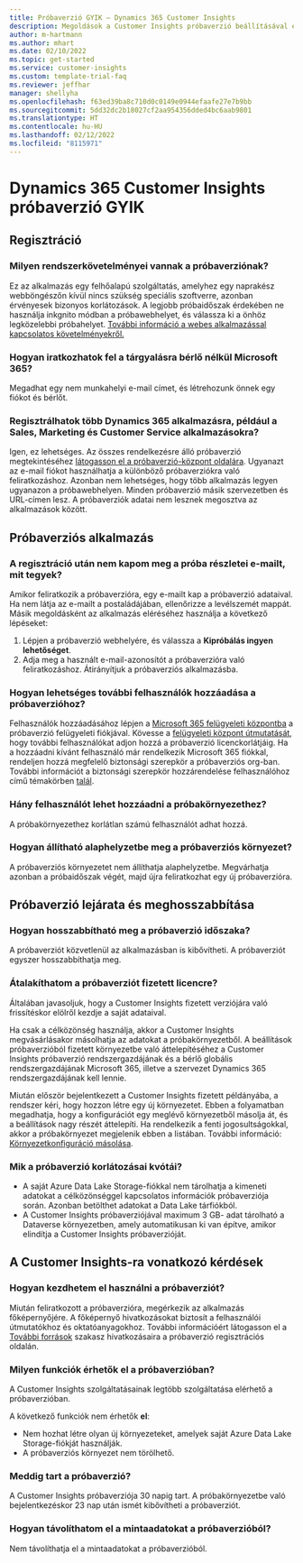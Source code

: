 ```yaml
---
title: Próbaverzió GYIK – Dynamics 365 Customer Insights
description: Megoldások a Customer Insights próbaverzió beállításával és kezelésével kapcsolatos gyakori kérdésekre. Tájékoztatás a platform- és alkalmazásspecifikus problémák megoldásához.
author: m-hartmann
ms.author: mhart
ms.date: 02/10/2022
ms.topic: get-started
ms.service: customer-insights
ms.custom: template-trial-faq
ms.reviewer: jeffhar
manager: shellyha
ms.openlocfilehash: f63ed39ba8c710d0c0149e0944efaafe27e7b9bb
ms.sourcegitcommit: 5dd32dc2b18027cf2aa954356dded4bc6aab9801
ms.translationtype: HT
ms.contentlocale: hu-HU
ms.lasthandoff: 02/12/2022
ms.locfileid: "8115971"
---
```

# <a name="dynamics-365-customer-insights-trial-faq"></a>Dynamics 365 Customer Insights próbaverzió GYIK

## <a name="sign-up"></a>Regisztráció

### <a name="what-are-the-system-requirements-for-the-trial"></a>Milyen rendszerkövetelményei vannak a próbaverziónak?

Ez az alkalmazás egy felhőalapú szolgáltatás, amelyhez egy naprakész webböngészőn kívül nincs szükség speciális szoftverre, azonban érvényesek bizonyos korlátozások. A legjobb próbaidőszak érdekében ne használja inkgnito módban a próbawebhelyet, és válassza ki a önhöz legközelebbi próbahelyet. [További információ a webes alkalmazással kapcsolatos követelményekről.](/power-platform/admin/web-application-requirements)

### <a name="how-do-i-sign-up-for-the-trial-without-a-microsoft-365-tenant"></a>Hogyan iratkozhatok fel a tárgyalásra bérlő nélkül Microsoft 365?

Megadhat egy nem munkahelyi e-mail címet, és létrehozunk önnek egy fiókot és bérlőt.

### <a name="can-i-sign-up-for-multiple-dynamics-365-apps-such-as-sales-marketing-and-customer-service"></a>Regisztrálhatok több Dynamics 365 alkalmazásra, például a Sales, Marketing és Customer Service alkalmazásokra?

Igen, ez lehetséges. Az összes rendelkezésre álló próbaverzió megtekintéséhez [látogasson el a próbaverzió-központ oldalára](https://dynamics.microsoft.com/dynamics-365-free-trial). Ugyanazt az e-mail fiókot használhatja a különböző próbaverziókra való feliratkozáshoz. Azonban nem lehetséges, hogy több alkalmazás legyen ugyanazon a próbawebhelyen. Minden próbaverzió másik szervezetben és URL-címen lesz. A próbaverziók adatai nem lesznek megosztva az alkalmazások között.

## <a name="trial-app"></a>Próbaverziós alkalmazás

### <a name="i-didnt-receive-the-trial-details-email-after-signing-up-what-should-i-do"></a>A regisztráció után nem kapom meg a próba részletei e-mailt, mit tegyek?

Amikor feliratkozik a próbaverzióra, egy e-mailt kap a próbaverzió adataival. Ha nem látja az e-mailt a postaládájában, ellenőrizze a levélszemét mappát. Másik megoldásként az alkalmazás eléréséhez használja a következő lépéseket:

1. Lépjen a próbaverzió webhelyére, és válassza a **Kipróbálás ingyen lehetőséget**.
1. Adja meg a használt e-mail-azonosítót a próbaverzióra való feliratkozáshoz. Átirányítjuk a próbaverziós alkalmazásba.

### <a name="how-do-i-add-more-users-to-a-trial"></a>Hogyan lehetséges további felhasználók hozzáadása a próbaverzióhoz?

Felhasználók hozzáadásához lépjen a [Microsoft 365 felügyeleti központba](https://admin.microsoft.com) a próbaverzió felügyeleti fiókjával. Kövesse a [felügyeleti központ útmutatását](/microsoft-365/admin/add-users/add-users), hogy további felhasználókat adjon hozzá a próbaverzió licenckorlátjáig. Ha a hozzáadni kívánt felhasználó már rendelkezik Microsoft 365 fiókkal, rendeljen hozzá megfelelő biztonsági szerepkör a próbaverziós org-ban. További információt a biztonsági szerepkör hozzárendelése felhasználóhoz című témakörben [talál](/power-platform/admin/create-users-assign-online-security-roles#assign-a-security-role-to-a-user).

### <a name="how-many-users-can-i-add-to-my-trial-environment"></a>Hány felhasználót lehet hozzáadni a próbakörnyezethez?

A próbakörnyezethez korlátlan számú felhasználót adhat hozzá.

### <a name="how-do-i-reset-the-trial-environment"></a>Hogyan állítható alaphelyzetbe meg a próbaverziós környezet?

A próbaverziós környezetet nem állíthatja alaphelyzetbe. Megvárhatja azonban a próbaidőszak végét, majd újra feliratkozhat egy új próbaverzióra.

## <a name="trial-expiration-and-extension"></a>Próbaverzió lejárata és meghosszabbítása

### <a name="how-do-i-extend-the-trial"></a>Hogyan hosszabbítható meg a próbaverzió időszaka?

A próbaverziót közvetlenül az alkalmazásban is kibővítheti. A próbaverziót egyszer hosszabbíthatja meg.

### <a name="can-i-convert-the-trial-to-a-paid-license"></a>Átalakíthatom a próbaverziót fizetett licencre?

Általában javasoljuk, hogy a Customer Insights fizetett verziójára való frissítéskor elölről kezdje a saját adataival. 

Ha csak a célközönség használja, akkor a Customer Insights megvásárlásakor másolhatja az adatokat a próbakörnyezetből. A beállítások próbaverzióból fizetett környezetbe való áttelepítéséhez a Customer Insights próbaverzió rendszergazdájának és a bérlő globális rendszergazdájának Microsoft 365, illetve a szervezet Dynamics 365 rendszergazdájának kell lennie. 

Miután először bejelentkezett a Customer Insights fizetett példányába, a rendszer kéri, hogy hozzon létre egy új környezetet. Ebben a folyamatban megadhatja, hogy a konfigurációt egy meglévő környezetből másolja át, és a beállítások nagy részét áttelepíti. Ha rendelkezik a fenti jogosultságokkal, akkor a próbakörnyezet megjelenik ebben a listában. További információ: [Környezetkonfiguráció másolása](audience-insights/manage-environments.md#copy-the-environment-configuration).

### <a name="what-are-the-trial-limits-and-quotas"></a>Mik a próbaverzió korlátozásai kvótái?

- A saját Azure Data Lake Storage-fiókkal nem tárolhatja a kimeneti adatokat a célközönséggel kapcsolatos információk próbaverziója során. Azonban betölthet adatokat a Data Lake tárfiókból.
- A Customer Insights próbaverziójával maximum 3 GB- adat tárolható a Dataverse környezetben, amely automatikusan ki van építve, amikor elindítja a Customer Insights próbaverzióját.

## <a name="customer-insights-specific-questions"></a>A Customer Insights-ra vonatkozó kérdések

### <a name="how-do-i-start-using-the-trial"></a>Hogyan kezdhetem el használni a próbaverziót?

Miután feliratkozott a próbaverzióra, megérkezik az alkalmazás főképernyőjére. A főképernyő hivatkozásokat biztosít a felhasználói útmutatókhoz és oktatóanyagokhoz. További információért látogasson el a [További források](trial-signup.md#additional-resources) szakasz hivatkozásaira a próbaverzió regisztrációs oldalán.

### <a name="what-features-are-available-in-the-trial"></a>Milyen funkciók érhetők el a próbaverzióban?

A Customer Insights szolgáltatásainak legtöbb szolgáltatása elérhető a próbaverzióban.

A következő funkciók nem érhetők **el**: 
- Nem hozhat létre olyan új környezeteket, amelyek saját Azure Data Lake Storage-fiókját használják.
- A próbaverziós környezet nem törölhető. 

### <a name="how-long-does-the-trial-last"></a>Meddig tart a próbaverzió?

A Customer Insights próbaverziója 30 napig tart. A próbakörnyezetbe való bejelentkezéskor 23 nap után ismét kibővítheti a próbaverziót.

### <a name="how-do-i-remove-sample-data-from-the-trial"></a>Hogyan távolíthatom el a mintaadatokat a próbaverzióból?

Nem távolíthatja el a mintaadatokat a próbaverzióból.
